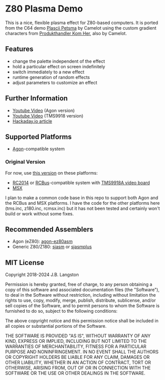 # Z80 Plasma Demo

This is a nice, flexible plasma effect for Z80-based computers.  It is ported from the C64 demo [Plascii Petsma](https://csdb.dk/release/?id=159933) by Camelot using the custom gradient characters from [Produkthandler Kom Her](https://csdb.dk/release/?id=760), also by Camelot. 

## Features 

- change the palette independent of the effect
- hold a particular effect on screen indefinitely
- switch immediately to a new effect
- runtime generation of random effects
- adjust parameters to customize an effect

## Further Information

- [Youtube Video](https://www.youtube.com/watch?v=l6ClY4K2lYk) (Agon version)
- [Youtube Video](https://www.youtube.com/watch?v=aIT_a1AZj5A) (TMS9918 version)
- [Hackaday.io article](https://hackaday.io/project/159057-game-boards-for-rc2014/log/183324-plasma-effect-for-tms9918) 

## Supported Platforms

- [Agon](https://www.thebyteattic.com/p/agon.html)-compatible system

### Original Version

For now, use [this version](https://github.com/jblang/TMS9918A/blob/master/examples/plasma.asm) on these platforms:

- [RC2014](https://rc2014.co.uk/) or [RCBus](https://smallcomputercentral.com/rcbus/)-compatible system with [TMS9918A video board](https://github.com/jblang/TMS9918A/)
- [MSX](https://www.msx.org/forum/msx-talk/development/new-plasma-effect-for-tms9918)

I plan to make a common code base in this repo to support both Agon and the RCBus and MSX platforms. I have the code for the other platforms here (tms.inc, z180.inc, rcmsx.inc) but it has not been tested and certainly won't build or work without some fixes. 

## Recommended Assemblers

- Agon (eZ80): [agon-ez80asm](https://github.com/envenomator/agon-ez80asm)
- Generic Z80/Z180: [sjasm](http://www.xl2s.tk/) or [sjasmplus](https://github.com/z00m128/sjasmplus)

## MIT License

Copyright 2018-2024 J.B. Langston

Permission is hereby granted, free of charge, to any person obtaining a 
copy of this software and associated documentation files (the "Software"), 
to deal in the Software without restriction, including without limitation 
the rights to use, copy, modify, merge, publish, distribute, sublicense, 
and/or sell copies of the Software, and to permit persons to whom the 
Software is furnished to do so, subject to the following conditions:

The above copyright notice and this permission notice shall be included in
all copies or substantial portions of the Software.

THE SOFTWARE IS PROVIDED "AS IS", WITHOUT WARRANTY OF ANY KIND, EXPRESS OR
IMPLIED, INCLUDING BUT NOT LIMITED TO THE WARRANTIES OF MERCHANTABILITY, 
FITNESS FOR A PARTICULAR PURPOSE AND NONINFRINGEMENT. IN NO EVENT SHALL THE
AUTHORS OR COPYRIGHT HOLDERS BE LIABLE FOR ANY CLAIM, DAMAGES OR OTHER 
LIABILITY, WHETHER IN AN ACTION OF CONTRACT, TORT OR OTHERWISE, ARISING 
FROM, OUT OF OR IN CONNECTION WITH THE SOFTWARE OR THE USE OR OTHER 
DEALINGS IN THE SOFTWARE.
